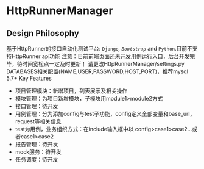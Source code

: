 # HttpRunnerManager


Design Philosophy
-----------------
基于HttpRunner的接口自动化测试平台: `Django`_, `Bootstrap`_ and `Python`.目前不支持HttpRunner api功能
注意：目前前端页面还未开发用例运行入口，后台开发完毕，待时间宽松点一定及时更新！
请更改HttpRunnerManager/settings.py DATABASES相关配置(NAME,USER,PASSWORD,HOST,PORT)，推荐mysql 5.7+
Key Features


- 项目管理模块：新增项目，列表展示及相关操作
- 模块管理：为项目新增模块，子模块用module1>module2方式
- 接口管理：待开发
- 用例管理：分为添加config与test子功能，config定义全部变量和base_url，request等相关信息
- test为用例，业务组织方式：在include输入框中以 config>case1>case2...或者case1>case2
- 报告管理：待开发
- mock服务：待开发
- 任务调度：待开发


